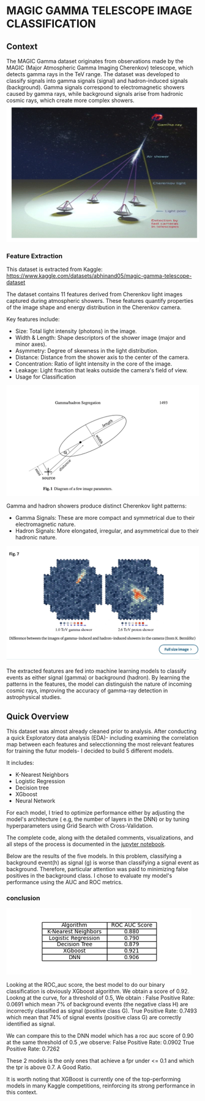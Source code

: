 # MAGIC GAMMA TELESCOPE IMAGE CLASSIFICATION 





## Context

The MAGIC Gamma dataset originates from observations made by the MAGIC (Major Atmospheric Gamma Imaging Cherenkov) telescope, which detects gamma rays in the TeV range. The dataset was developed to classify signals into gamma signals (signal) and hadron-induced signals (background). Gamma signals correspond to electromagnetic showers caused by gamma rays, while background signals arise from hadronic cosmic rays, which create more complex showers.
![](https://github.com/celinexe/Magic_telescope_image_classification/blob/main/images/detection.png)



### Feature Extraction  

This dataset is extracted from Kaggle: https://www.kaggle.com/datasets/abhinand05/magic-gamma-telescope-dataset


The dataset contains 11 features derived from Cherenkov light images captured during atmospheric showers. These features quantify properties of the image shape and energy distribution in the Cherenkov camera.

Key features include:
* Size: Total light intensity (photons) in the image.
* Width & Length: Shape descriptors of the shower image (major and minor axes).
* Asymmetry: Degree of skewness in the light distribution.
* Distance: Distance from the shower axis to the center of the camera.
* Concentration: Ratio of light intensity in the core of the image.
* Leakage: Light fraction that leaks outside the camera's field of view.
* Usage for Classification

![](https://github.com/celinexe/Magic_telescope_image_classification/blob/main/images/Parameters.png)

Gamma and hadron showers produce distinct Cherenkov light patterns:
* Gamma Signals: These are more compact and symmetrical due to their electromagnetic nature.
* Hadron Signals: More elongated, irregular, and asymmetrical due to their hadronic nature.

![](https://github.com/celinexe/Magic_telescope_image_classification/blob/main/images/hadron_VS_gamma_shower.jpg)

  
The extracted features are fed into machine learning models to classify events as either signal (gamma) or background (hadron). By learning the patterns in the features, the model can distinguish the nature of incoming cosmic rays, improving the accuracy of gamma-ray detection in astrophysical studies.

## Quick Overview 

This dataset was almost already cleaned prior to analysis. After conducting a quick Exploratory data analysis (EDA)- including examining the correlation map between each features and selecctionning the most relevant features for training the futur models- I decided to build 5 different models. 

It includes:
- K-Nearest Neighbors
- Logistic Regression
- Decision tree
- XGboost
- Neural Network

For each model, I tried to optimize performance either by adjusting the model's architecture ( e.g, the number of layers in the DNN) or by tuning hyperparameters using Grid Search with Cross-Validation. 

The complete code, along with the detailed comments, visualizations, and all steps of the process is documented in the [jupyter notebook](https://github.com/celinexe/Magic_telescope_image_classification/blob/main/Magic_Gamma_telescope_Classification.ipynb). 

Below are the results of the five models. 
In this problem, classifying a background event(h) as signal (g) is worse than classifying a signal event as background.  Therefore, particular attention was paid to minimizing false positives in the background class. I chose to evaluate my model's performance using the AUC and ROC metrics. 

### conclusion 

![](https://github.com/celinexe/Magic_telescope_image_classification/blob/main/images/Ccl.png)

Looking at the ROC_auc score, the best model to do our binary classification is obviously XGboost algorithm. 
We obtain a score of 0.92. 
Lookng at the curve, for a threshold of 0.5, 
We obtain :
False Positive Rate: 0.0691 which mean 7% of background events (the negative class H) are incorrectly classified as signal (positive class G). 
True Positive Rate: 0.7493  which mean that 74% of signal events (positive class G) are correctly identified as signal.

We can compare this to the DNN model which has a roc auc score of 0.90
at the same threshold of 0.5 ,we observe: 
False Positive Rate: 0.0902
True Positive Rate: 0.7262

These 2 models is the only ones that achieve a fpr under <= 0.1 and which the tpr is above 0.7. A Good Ratio.

It is worth noting that XGBoost is currently one of the top-performing models in many Kaggle competitions, reinforcing its strong performance in this context.




